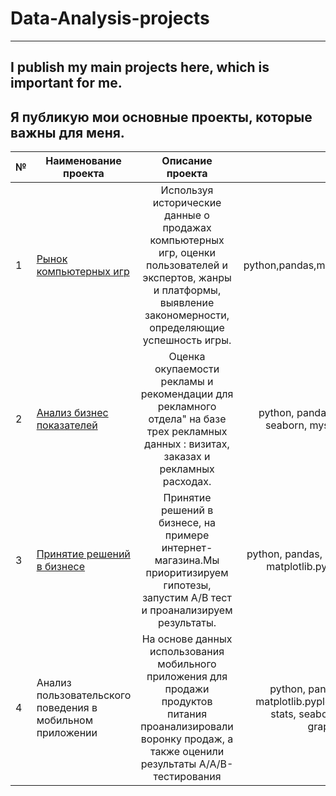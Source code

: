 # Data-Analysis-projects
------------------------
I publish my main projects here, which is important for me.
-----------------------------------------------------------
Я публикую мои основные проекты, которые важны для меня.
-----------------------------------------------------------
|№|Наименование проекта |Описание проекта|Стек|
|-|---------------------|:--------------:|:--:|
|1|[Рынок компьютерных игр](https://github.com/EZadirey/Data-Analysis-portfolio/blob/main/Project%201/%D0%A0%D1%8B%D0%BD%D0%BE%D0%BA%20%D0%BA%D0%BE%D0%BC%D0%BF%D1%8C%D1%8E%D1%82%D0%B5%D1%80%D0%BD%D1%8B%D1%85%20%D0%B8%D0%B3%D1%80.ipynb)|Используя исторические данные о продажах компьютерных игр, оценки пользователей и экспертов, жанры и платформы, выявление закономерности, определяющие успешность игры. |python,pandas,matplotlib.pyplot,datetime|
|2|[Анализ бизнес показателей](https://github.com/EZadirey/Data-Analysis-portfolio/tree/main/Project%202%20-%20%D0%90%D0%BD%D0%B0%D0%BB%D0%B8%D0%B7%20%D0%B1%D0%B8%D0%B7%D0%BD%D0%B5%D1%81%20%D0%BF%D0%BE%D0%BA%D0%B0%D0%B7%D0%B0%D1%82%D0%B5%D0%BB%D0%B5%D0%B9)|Оценка окупаемости рекламы и рекомендации для рекламного отдела" на базе трех рекламных данных : визитах, заказах и рекламных расходах.|python, pandas, numpy, matplotlib, seaborn, mystem, counter, stats|
|3|[Принятие решений в бизнесе](https://github.com/EZadirey/Data-Analysis-portfolio/tree/main/Project%203%20-%20%D0%9F%D1%80%D0%B8%D0%BD%D1%8F%D1%82%D0%B8%D0%B5%20%D1%80%D0%B5%D1%88%D0%B5%D0%BD%D0%B8%D0%B9%20%D0%B2%20%D0%B1%D0%B8%D0%B7%D0%BD%D0%B5%D1%81%D0%B5)|Принятие решений в бизнесе, на примере интернет-магазина.Мы приоритизируем гипотезы, запустим A/B тест и проанализируем результаты.|python, pandas, numpy, requests, math, matplotlib.pyplot, plotly.express|
|4|Анализ пользовательского поведения в мобильном приложении|На основе данных использования мобильного приложения для продажи продуктов питания проанализировали воронку продаж, а также оценили результаты A/A/B-тестирования|python, pandas, numpy, math, matplotlib.pyplot, datetime, Counter, stats, seaborn, plotly.express, graph_objects| 
